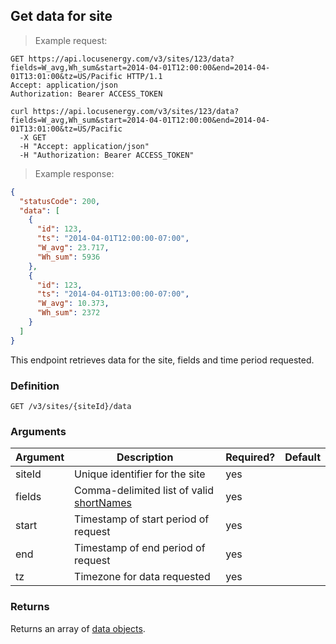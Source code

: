 ## Get data for site

> Example request:

```http
GET https://api.locusenergy.com/v3/sites/123/data?fields=W_avg,Wh_sum&start=2014-04-01T12:00:00&end=2014-04-01T13:01:00&tz=US/Pacific HTTP/1.1
Accept: application/json
Authorization: Bearer ACCESS_TOKEN
```

```shell
curl https://api.locusenergy.com/v3/sites/123/data?fields=W_avg,Wh_sum&start=2014-04-01T12:00:00&end=2014-04-01T13:01:00&tz=US/Pacific
  -X GET
  -H "Accept: application/json"
  -H "Authorization: Bearer ACCESS_TOKEN"
```

> Example response:

```json
{
  "statusCode": 200,
  "data": [
    {
      "id": 123,
      "ts": "2014-04-01T12:00:00-07:00",
      "W_avg": 23.717,
      "Wh_sum": 5936
    },
    {
      "id": 123,
      "ts": "2014-04-01T13:00:00-07:00",
      "W_avg": 10.373,
      "Wh_sum": 2372
    }
  ]
}
```

This endpoint retrieves data for the site, fields and time period requested.

### Definition

`GET /v3/sites/{siteId}/data`

### Arguments

Argument | Description | Required? | Default
--- | --- | --- | ---
siteId | Unique identifier for the site | yes |
fields | Comma-delimited list of valid [shortNames](#aggregations) | yes
start | Timestamp of start period of request | yes
end | Timestamp of end period of request | yes
tz | Timezone for data requested | yes

### Returns

Returns an array of [data objects](#data-object).